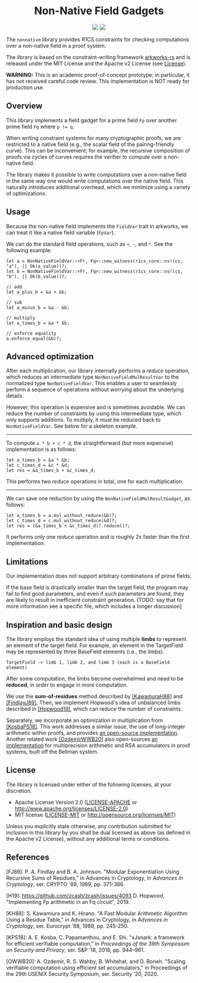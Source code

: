 <h1 align="center">Non-Native Field Gadgets</h1>

<p align="center">
    <a href="https://github.com/scipr-lab/zexe/blob/master/LICENSE-APACHE"><img src="https://img.shields.io/badge/license-APACHE-blue.svg"></a>
    <a href="https://github.com/scipr-lab/zexe/blob/master/LICENSE-MIT"><img src="https://img.shields.io/badge/license-MIT-blue.svg"></a>
</p>

The `nonnative` library provides R1CS constraints for checking computations over a non-native field in a proof system. 
 
The library is based on the constraint-writing framework [arkworks-rs](https://github.com/arkworks-rs) and is released under the MIT License and the Apache v2 License (see [License](#license)).

**WARNING:** This is an academic proof-of-concept prototype; in particular, it has not received careful code review. This implementation is NOT ready for production use.

## Overview

This library implements a field gadget for a prime field `Fp` over another prime field `Fq` where `p != q`.

When writing constraint systems for many cryptographic proofs, we are restricted to a native field (e.g., the scalar field of the pairing-friendly curve).
This can be inconvenient; for example, the recursive composition of proofs via cycles of curves requires the verifier to compute over a non-native field.

The library makes it possible to write computations over a non-native field in the same way one would write computations over the native field. This naturally introduces additional overhead, which we minimize using a variety of optimizations.

## Usage

Because the non-native field implements the `FieldVar` trait in arkworks, we can treat it like a native field variable (`FpVar`).

We can do the standard field operations, such as `+`, `-`, and `*`. See the following example:

```
let a = NonNativeFieldVar::<Fr, Fq>::new_witness(r1cs_core::ns!(cs, "a"), || Ok(a_value))?;
let b = NonNativeFieldVar::<Fr, Fq>::new_witness(r1cs_core::ns!(cs, "b"), || Ok(b_value))?;

// add
let a_plus_b = &a + &b;

// sub
let a_minus_b = &a - &b;

// multiply
let a_times_b = &a * $b;

// enforce equality
a.enforce_equal(&b)?;
```

## Advanced optimization

After each multiplication, our library internally performs a *reduce* operation, which reduces an intermediate type `NonNativeFieldMulResultVar` to the normalized type `NonNativeFieldVar`.
This enables a user to seamlessly perform a sequence of operations without worrying about the underlying details.

However, this operation is expensive and is sometimes avoidable. We can reduce the number of constraints by using this intermediate type, which only supports additions. To multiply, it must be reduced back to `NonNativeFieldVar`. See below for a skeleton example. 

---

To compute `a * b + c * d`, the straightforward (but more expensive) implementation is as follows:

```
let a_times_b = &a * &b;
let c_times_d = &c * &d;
let res = &a_times_b + &c_times_d;
```

This performs two *reduce* operations in total, one for each multiplication.

---

We can save one reduction by using the `NonNativeFieldMulResultGadget`, as follows:

```
let a_times_b = a.mul_without_reduce(&b)?;
let c_times_d = c.mul_without_reduce(&d)?;
let res = (&a_times_b + &c_times_d)?.reduce()?;
```

It performs only one *reduce* operation and is roughly 2x faster than the first implementation.

## Limitations

Our implementation does not support arbitrary combinations of prime fields. 

If the base field is drastically smaller than the target field, the program may fail to find good parameters, and even if such parameters are found, they are likely to result in inefficient constraint generation. [TODO: say that for more information see a specific file, which includes a longer discussion]


## Inspiration and basic design

The library employs the standard idea of using multiple **limbs** to represent an element of the target field. For example, an element in the TargetField may be represented by three BaseField elements (i.e., the limbs).

```
TargetField -> limb 1, limb 2, and limb 3 (each is a BaseField element)
```

After some computation, the limbs become overwhelmed and need to be **reduced**, in order to engage in more computation.

We use the **sum-of-residues** method described by [[KawamuraH88]](https://doi.org/10.1007/3-540-45961-8_21) and [[FindlayJ89]](https://doi.org/10.1007/0-387-34805-0_35). Then, we implement Hopwood's idea of unbalanced limbs described in [[Hopwood19]](https://github.com/zcash/zcash/issues/4093), which can reduce the number of constraints. 

Separately, we incorporate an optimization in multiplication from [[KosbaPS18]](https://akosba.github.io/papers/xjsnark.pdf). This work addresses a similar issue, the use of long-integer arithmetic within proofs, and provides [an open-source implementation](https://github.com/akosba/xjsnark). Another related work [[OzdemirWWB20]](https://eprint.iacr.org/2019/1494) also open-sources [an implementation](https://github.com/alex-ozdemir/bellman-bignat) for multiprecision arithmetic and RSA accumulators in proof systems, built off the Bellman system.

## License

The library is licensed under either of the following licenses, at your discretion.

 * Apache License Version 2.0 ([LICENSE-APACHE](LICENSE-APACHE) or http://www.apache.org/licenses/LICENSE-2.0)
 * MIT license ([LICENSE-MIT](LICENSE-MIT) or http://opensource.org/licenses/MIT)

Unless you explicitly state otherwise, any contribution submitted for inclusion in this library by you shall be dual licensed as above (as defined in the Apache v2 License), without any additional terms or conditions.

## References

[FJ89]: P. A. Findlay and B. A. Johnson. "Modular Exponentiation Using Recursive Sums of Residues," in Advances in Cryptology, in *Advances in Cryptology*, ser. CRYPTO '89, 1989, pp. 371-386.

[H19]: https://github.com/zcash/zcash/issues/4093 D. Hopwood, "Implementing Fp arithmetic in an Fq circuit", 2019.

[KH88]: S. Kawamiura and K. Hirano. "A Fast Modular Arithmetic Algorithm Using a Residue Table," in Advances in Cryptology, in *Advances in Cryptology*, ser. Eurocrypt '88, 1988, pp. 245-250.

[KPS18]: A. E. Kosba, C. Papamanthou, and E. Shi. "xJsnark: a framework for efficient verifiable computation," in *Proceedings of the 39th Symposium on Security and Privacy*, ser. S&P ’18, 2018, pp. 944–961.

[OWWB20]: A. Ozdemir, R. S. Wahby, B. Whitehat, and D. Boneh. "Scaling verifiable computation using efficient set accumulators," in Proceedings of the 29th USENIX Security Symposium, ser. Security ’20, 2020.

